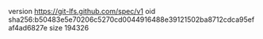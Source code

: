 version https://git-lfs.github.com/spec/v1
oid sha256:b50483e5e70206c5270cd0044916488e39121502ba8712cdca95efaf4ad6827e
size 194326
